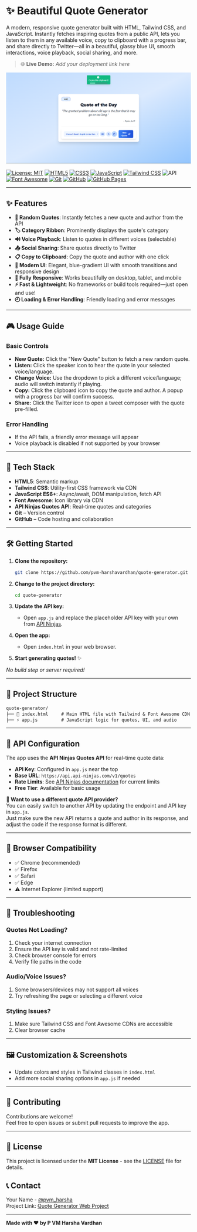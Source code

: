 # ✨ Beautiful Quote Generator

A modern, responsive quote generator built with HTML, Tailwind CSS, and JavaScript. Instantly fetches inspiring quotes from a public API, lets you listen to them in any available voice, copy to clipboard with a progress bar, and share directly to Twitter—all in a beautiful, glassy blue UI, smooth interactions, voice playback, social sharing, and more.

> 🌐 **Live Demo:** _Add your deployment link here_

![App Screenshot](./project_screenshot.png)

[![License: MIT](https://img.shields.io/badge/License-MIT-yellow.svg)](LICENSE)
[![HTML5](https://img.shields.io/badge/HTML5-E34F26?logo=html5&logoColor=white)](https://developer.mozilla.org/en-US/docs/Web/HTML)
[![CSS3](https://img.shields.io/badge/CSS3-1572B6?logo=css&logoColor=white)](https://developer.mozilla.org/en-US/docs/Web/CSS)
[![JavaScript](https://img.shields.io/badge/JavaScript-F7DF1E?logo=javascript&logoColor=black)](https://developer.mozilla.org/en-US/docs/Web/JavaScript)
[![Tailwind CSS](https://img.shields.io/badge/Tailwind_CSS-38B2AC?logo=tailwindcss&logoColor=white)](https://tailwindcss.com/)
![API](https://img.shields.io/badge/API-API_Ninjas-4CAF50?logo=actix)
[![Font Awesome](https://img.shields.io/badge/Font_Awesome-538dd7?logo=fontawesome&logoColor=white)](https://fontawesome.com/)
[![Git](https://img.shields.io/badge/Git-F05032?logo=git&logoColor=white)](https://git-scm.com/)
[![GitHub](https://img.shields.io/badge/GitHub-181717?logo=github&logoColor=white)](https://github.com/)
[![GitHub Pages](https://img.shields.io/badge/GitHub-Pages-181717?logo=github&logoColor=white)](https://github.com/)

---

## ✨ Features

- **📜 Random Quotes**: Instantly fetches a new quote and author from the API
- **🏷️ Category Ribbon**: Prominently displays the quote's category
- **🔊 Voice Playback**: Listen to quotes in different voices (selectable)
- **📤 Social Sharing**: Share quotes directly to Twitter
- **📋 Copy to Clipboard**: Copy the quote and author with one click
- **🎨 Modern UI**: Elegant, blue-gradient UI with smooth transitions and responsive design
- **📱 Fully Responsive**: Works beautifully on desktop, tablet, and mobile
- **⚡ Fast & Lightweight**: No frameworks or build tools required—just open and use!
- **🕘 Loading & Error Handling**: Friendly loading and error messages

---

## 🎮 Usage Guide

### Basic Controls

- **New Quote:** Click the "New Quote" button to fetch a new random quote.
- **Listen:** Click the speaker icon to hear the quote in your selected voice/language.
- **Change Voice:** Use the dropdown to pick a different voice/language; audio will switch instantly if playing.
- **Copy:** Click the clipboard icon to copy the quote and author. A popup with a progress bar will confirm success.
- **Share:** Click the Twitter icon to open a tweet composer with the quote pre-filled.

### Error Handling
- If the API fails, a friendly error message will appear
- Voice playback is disabled if not supported by your browser

---

## 🔧 Tech Stack

- **HTML5**: Semantic markup
- **Tailwind CSS**: Utility-first CSS framework via CDN
- **JavaScript ES6+**: Async/await, DOM manipulation, fetch API
- **Font Awesome**: Icon library via CDN
- **API Ninjas Quotes API**: Real-time quotes and categories
- **Git** – Version control
- **GitHub** – Code hosting and collaboration

---

## 🛠️ Getting Started

1. **Clone the repository:**
   ```bash
   git clone https://github.com/pvm-harshavardhan/quote-generator.git
   ```
2. **Change to the project directory:**
   ```bash
   cd quote-generator
   ```
3. **Update the API key:**
   - Open `app.js` and replace the placeholder API key with your own from [API Ninjas](https://api-ninjas.com/profile).
4. **Open the app:**
   - Open `index.html` in your web browser.

5. **Start generating quotes!** ✨

_No build step or server required!_

---

## 📁 Project Structure

```
quote-generator/
├── 📄 index.html     # Main HTML file with Tailwind & Font Awesome CDN
├── ⚡ app.js         # JavaScript logic for quotes, UI, and audio
```

---

## 🔑 API Configuration

The app uses the **API Ninjas Quotes API** for real-time quote data:

- **API Key**: Configured in `app.js` near the top
- **Base URL**: `https://api.api-ninjas.com/v1/quotes`
- **Rate Limits**: See [API Ninjas documentation](https://api-ninjas.com/api/quotes) for current limits
- **Free Tier**: Available for basic usage

**🔄 Want to use a different quote API provider?**  
You can easily switch to another API by updating the endpoint and API key in `app.js`.  
Just make sure the new API returns a quote and author in its response, and adjust the code if the response format is different.

---

## 📱 Browser Compatibility

- ✅ Chrome (recommended)
- ✅ Firefox
- ✅ Safari
- ✅ Edge
- ⚠️ Internet Explorer (limited support)

---

## 🐛 Troubleshooting

### **Quotes Not Loading?**
1. Check your internet connection
2. Ensure the API key is valid and not rate-limited
3. Check browser console for errors
4. Verify file paths in the code

### **Audio/Voice Issues?**
1. Some browsers/devices may not support all voices
2. Try refreshing the page or selecting a different voice

### **Styling Issues?**
1. Make sure Tailwind CSS and Font Awesome CDNs are accessible
2. Clear browser cache

---

## 🖼️ Customization & Screenshots

- Update colors and styles in Tailwind classes in `index.html`
- Add more social sharing options in `app.js` if needed

---

## 🤝 Contributing

Contributions are welcome!  
Feel free to open issues or submit pull requests to improve the app.

---

## 📄 License

This project is licensed under the **MIT License** - see the [LICENSE](LICENSE) file for details.

## 📞 Contact

Your Name - [@pvm_harsha](https://x.com/pvm_harsha)   
Project Link: [Quote Generator Web Project](https://github.com/pvm-harshavardhan/quote-generator)

---

**Made with ❤️ by P VM Harsha Vardhan**